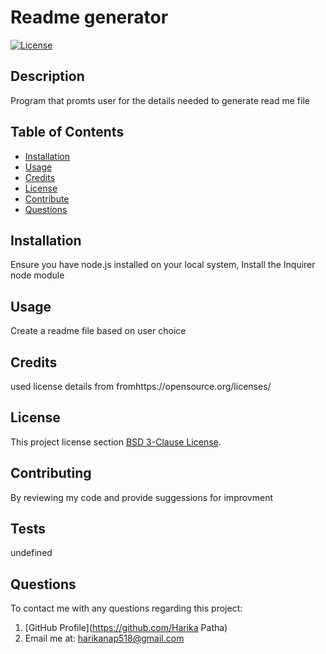 # Readme generator
[![License](https://img.shields.io/badge/License-BSD_3--Clause-blue.svg)](https://opensource.org/licenses/BSD-3-Clause)

## Description
Program that promts user for the details needed  to generate read me file

## Table of Contents
- [Installation](#installation)
- [Usage](#usage)
- [Credits](#credits)
- [License](#license)
- [Contribute](#contributing)
- [Questions](#questions)

## Installation
Ensure you have node.js installed on your local system, Install the Inquirer node module 

## Usage
Create a readme file based on user choice

## Credits
used license details from  fromhttps://opensource.org/licenses/

## License
This project license section [BSD 3-Clause License](https://opensource.org/license/bsd-3-clause/).

## Contributing
By reviewing my code and provide suggessions for improvment

## Tests
undefined

## Questions
To contact me with any questions regarding this project:
1. [GitHub Profile](https://github.com/Harika Patha)
2. Email me at: <harikanap518@gmail.com>